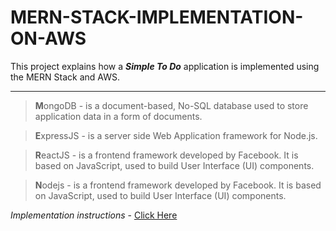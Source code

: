 # MERN-STACK-IMPLEMENTATION-ON-AWS
This project explains how  a ***Simple To Do*** application is implemented using the MERN Stack and AWS.

---

> **M**ongoDB - is a document-based, No-SQL database used to store application data in a form of documents.

> **E**xpressJS - is a server side Web Application framework for Node.js.

> **R**eactJS - is a frontend framework developed by Facebook. It is based on JavaScript, used to build User Interface (UI) components.

> **N**odejs - is a frontend framework developed by Facebook. It is based on JavaScript, used to build User Interface (UI) components.

*Implementation instructions* - [Click Here](https://www.example.com)